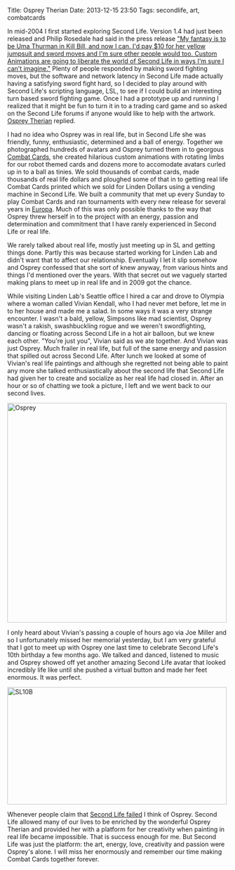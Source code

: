 Title: Osprey Therian
Date: 2013-12-15 23:50
Tags: secondlife, art, combatcards

In mid-2004 I first started exploring Second Life. Version 1.4 had
just been released and Philip Rosedale had said in the press release
["My fantasy is to be Uma Thurman in Kill Bill, and now I can. I'd pay
$10 for her yellow jumpsuit and sword moves and I'm sure other people
would too. Custom Animations are going to liberate the world of Second
Life in ways I'm sure I can't
imagine."](http://www.businesswire.com/news/home/20040615005481/en/Life-3D-Online-World-Users-Power-Character)
Plenty of people responded by making sword fighting moves, but the
software and network latency in Second Life made actually having a
satisfying sword fight hard, so I decided to play around with Second
Life's scripting language, LSL, to see if I could build an interesting
turn based sword fighting game. Once I had a prototype up and running
I realized that it might be fun to turn it in to a trading card game
and so asked on the Second Life forums if anyone would like to help
with the artwork. [Osprey
Therian](https://my.secondlife.com/osprey.therian) replied.

I had no idea who Osprey was in real life, but in Second Life she was
friendly, funny, enthusiastic, determined and a ball of
energy. Together we photographed hundreds of avatars and Osprey turned
them in to georgous [Combat Cards](http://combatcards.wordpress.com/),
she created hilarious custom animations with rotating limbs for our
robot themed cards and dozens more to accomodate avatars curled up in
to a ball as tinies. We sold thousands of combat cards, made thousands
of real life dollars and ploughed some of that in to getting real life
Combat Cards printed which we sold for Linden Dollars using a vending
machine in Second Life. We built a community that met up every Sunday
to play Combat Cards and ran tournaments with every new release for
several years in
[Europa](http://maps.secondlife.com/secondlife/Europa/113/164/56). Much
of this was only possible thanks to the way that Osprey threw herself
in to the project with an energy, passion and determination and
commitment that I have rarely experienced in Second Life or real life.

We rarely talked about real life, mostly just meeting up in SL and
getting things done. Partly this was because started working for
Linden Lab and didn't want that to affect our relationship. Eventually
I let it slip somehow and Osprey confessed that she sort of knew
anyway, from various hints and things I'd mentioned over the
years. With that secret out we vaguely started making plans to meet up
in real life and in 2009 got the chance.

While visiting Linden Lab's Seattle office I hired a car and drove to
Olympia where a woman called Vivian Kendall, who I had never met
before, let me in to her house and made me a salad. In some ways it
was a very strange encounter. I wasn't a bald, yellow, Simpsons like
mad scientist, Osprey wasn't a rakish, swashbuckling rogue and we
weren't swordfighting, dancing or floating across Second Life in a hot
air balloon, but we knew each other. "You're just you", Vivian said as
we ate together. And Vivian was just Osprey. Much frailer in real
life, but full of the same energy and passion that spilled out across
Second Life. After lunch we looked at some of Vivian's real life
paintings and although she regretted not being able to paint any more
she talked enthusiastically about the second life that Second Life had
given her to create and socialize as her real life had closed
in. After an hour or so of chatting we took a picture, I left and we
went back to our second lives.

<a href="http://www.flickr.com/photos/jimpurbrick/11392910546/" title="Osprey by Jim Purbrick, on Flickr"><img src="http://farm4.staticflickr.com/3833/11392910546_f0269f611a.jpg" width="500" height="500" alt="Osprey"></a>

I only heard about Vivian's passing a couple of hours ago via Joe
Miller and so I unfortunately missed her memorial yesterday, but I am
very grateful that I got to meet up with Osprey one last time to
celebrate Second Life's 10th birthday a few months ago. We talked
and danced, listened to music and Osprey showed off yet another
amazing Second Life avatar that looked incredibly life like until she
pushed a virtual button and made her feet enormous. It was perfect.

<a href="http://www.flickr.com/photos/jimpurbrick/11393950825/" title="SL10B by Jim Purbrick, on Flickr"><img src="http://farm3.staticflickr.com/2847/11393950825_35fb43e6aa.jpg" width="500" height="267" alt="SL10B"></a>

Whenever people claim that [Second Life
failed](http://blog.ginsudo.com/2011/11/12/why-second-life-failed/) I
think of Osprey. Second Life allowed many of our lives to be enriched
by the wonderful Osprey Therian and provided her with a platform for
her creativity when painting in real life became impossible. That is
success enough for me. But Second Life was just the platform: the art,
energy, love, creativity and passion were Osprey's alone. I will miss
her enormously and remember our time making Combat Cards together
forever.